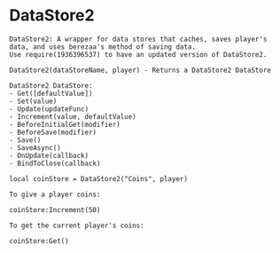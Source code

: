     
# DataStore2

	DataStore2: A wrapper for data stores that caches, saves player's data, and uses berezaa's method of saving data.
	Use require(1936396537) to have an updated version of DataStore2.

	DataStore2(dataStoreName, player) - Returns a DataStore2 DataStore

	DataStore2 DataStore:
	- Get([defaultValue])
	- Set(value)
	- Update(updateFunc)
	- Increment(value, defaultValue)
	- BeforeInitialGet(modifier)
	- BeforeSave(modifier)
	- Save()
	- SaveAsync()
	- OnUpdate(callback)
	- BindToClose(callback)

	local coinStore = DataStore2("Coins", player)

	To give a player coins:

	coinStore:Increment(50)

	To get the current player's coins:

	coinStore:Get()
